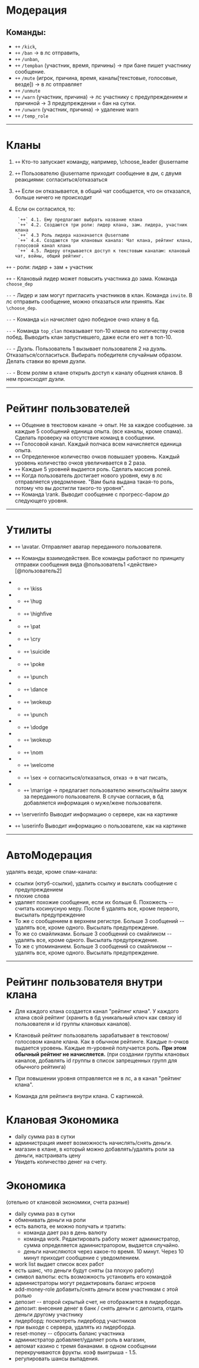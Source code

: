 # Модерация
## Команды: 
 - `++` `/kick`, 
 - `++` `/ban` -> в лс отправить, 
 - `++` `/unban`, 
 - `++` `/tempban` (участник, время, причины) -> при бане пишет участнику сообщение. 
 - `++` `/mute` (игрок, причина, время, каналы[текстовые, голосовые, везде]) -> в лс отправляет
 - `++` `/unmute`
 - `++` `/warn` (участник, причина) -> лс участнику с предупреждением и причиной -> 3 предупреждении = бан на сутки.
 - `++` `/unwarn` (участник, причина) -> удаление warn
 - `++` `/temp_role`

---

# Кланы

1. `++`  Кто-то запускает команду, например, \choose_leader @username
2. `++` Пользователю @username приходит сообщение в дм, с двумя реакциями: согласиться/отказаться
3. `++`  Если он отказывается, в общий чат сообщается, что он отказался, больше ничего не происходит
4. Если он согласился, то:

        `++` 4.1. Ему предлагают выбрать название клана
        `++` 4.2. Создаются три роли: лидер клана, зам. лидера, участник клана
        `++` 4.3 Роль лидера назначается @username
        `++` 4.4. Создаются три клановых канала: Чат клана, рейтинг клана, голосовой канал клана
        `++` 4.5. Лидеру открывается доступ к текстовым каналам: клановый чат, войны, общий рейтинг.

 `++` - роли: лидер + зам + участник

 `++` - Клановый лидер может повысить участника до зама. Команда `choose_dep`
 
 `--` - Лидер и зам могут пригласить участников в клан. Команда `invite`. 
        В лс отправить сообщение, можно отказаться или принять. Как `\choose_dep`.

 `--` - Команда `win` начисляет одно победное очко клану в бд.
 
 `--` - Команда `top_clan` показывает топ-10 кланов по количеству очков побед. Выводить клан запустившего, даже если его нет в топ-10.
 
 `--` - Дуэль. Пользователь 1 вызывает пользователя 2 на дуэль. Отказаться/согласиться. 
 Выбирать победителя случайным образом. Делать ставки во время дуэли.

 `--` - Всем ролям в клане открыть доступ к каналу общения кланов. В нем происходят дуэли.

---

# Рейтинг пользователей
- `++`  Общение в текстовом канале -> опыт. Не за каждое сообщение. за каждые 5 сообщений единица опыта. (все каналы, кроме спама). Сделать проверку на отсутствие команд в сообщении.
- `++`  Голосовой канал. Каждый полчаса всем начисляется единица опыта.
- `++`  Определенное количество очков повышает уровень. Каждый уровень количество очков увеличивается в 2 раза.
- `++`  Каждые 5 уровней выдается роль. Сделать массив ролей.
- `++`  Когда пользователь достигает нового уровня, ему в лс отправляется уведомление. "Вам была выдана такая-то роль, потому что вы достигли такого-то уровня".
- `++`  Команда \rank. Выводит сообщение с прогресс-баром до следующего уровня.

---

# Утилиты
- `++` \avatar. Отправляет аватар переданного пользователя.

- `++` Команды взаимодействея. Все команды работают по принципу отправки сообщения вида @пользователь1 <действие> [@пользователь2]
- - `++` \kiss
- - `++` \hug
- - `++` \highfive
- - `++` \pat
- - `++` \cry
- - `++` \suicide
- - `++` \poke
- - `++` \punch
- - `++` \dance
- - `++` \wokeup
- - `++` \punch
- - `++` \dodge
- - `++` \wokeup
- - `++` \nom
- - `++` \welcome
- - `++` \sex -> согласиться/отказаться, отказ -> в чат писать, 
- - `++` \marrige -> предлагает пользователю жениться/выйти замуж за переданного пользователя. 
        В случае согласия, в бд добавляется информация о муже/жене пользователя.

- `++` \serverinfo Выводит информацию о сервере, как на картинке
- `++` \userinfo Выводит информацию о пользователе, как на картинке

---

# АвтоМодерация
удалять везде, кроме спам-канала:
- ссылки (ютуб-ссылки), удалить ссылку и выслать сообщение с предупреждением
- плохие слова
- удаляет похожие сообщения, если их больше 6. Похожесть -- считать косинусную меру. После 6 удалять все, кроме первого, высылать предупреждение
- То же с сообщением в верхнем регистре. Больше 3 сообщений -- удалять все, кроме одного. Высылать предупреждение.
- То же со смайликами. Больше 3 сообщений со смайликом -- удалять все, кроме одного. Высылать предупреждение.
- То же с упоминанием. Больше 3 сообщений со смайликом -- удалять все, кроме одного. Высылать предупреждение.

---

# Рейтинг пользователя внутри клана
- Для каждого клана создается канал "рейтинг клана". У каждого клана свой рейтинг (хранить в бд уникальный ключ как связку id пользователя и id группы клановых каналов).
- Клановый рейтинг пользователь зарабатывает в текстовом/голосовом канале клана. Как в обычном рейтинге. 
  Каждые n-очков выдается уровень. Каждые m-уровней получается роль. 
  **При этом обычный рейтинг не начисляется.** 
  (при создании группы клановых каналов, добавлять id группы в список запрещенных групп для обычного рейтинга)

- При повышении уровня отправляется не в лс, а в канал "рейтинг клана".
- Команда для рейтинга внутри клана. С картинкой.

# Клановая Экономика
- daily сумма раз в сутки
- администрация имеет возможность начислять/снять деньги.
- магазин в клане, в который можно добавлять/удалять роли за деньги, настраивать цену
- Увидеть количество денег на счету.

# Экономика
(отельно от клановой экономики, счета разные)
- daily сумма раз в сутки
- обменивать деньги на роли
- есть валюта, ее можно получать и тратить:
  - команда дает раз в день валюту
  - команда work. Редактировать работу может администратор, 
    сумма определяется администратором, выдается случайно.
  - деньги начисляются через какое-то время. 10 минут. Через 10 минут приходит сообщение с уведомлением.
- work list выдает список всех работ 
- есть шанс, что деньги будут сняты (за плохую работу)
- символ валюты: есть возможность установить его командой
- администраторы могут редактировать баланс игроков
- add-money-role добавить/снять деньги всем участникам с этой ролью
- депозит -- второй скрытый счет, не отображается в лидерборде.
- депозит: внесение денег в банк / снять деньги с депозита, отдать деньги другому участнику
- лидерборд: посмотреть лидерборд участников
- при выходе с сервера, удалять из лидерборда.
- reset-money -- сбросить баланс участника
- администратор добавляет/удаляет роль в магазин, 
- автомат казино с тремя бананами. в одном сообщении перекручиваются фрукты. коэф выигрыша - 1.5.
- регулировать шансы выпадения.
